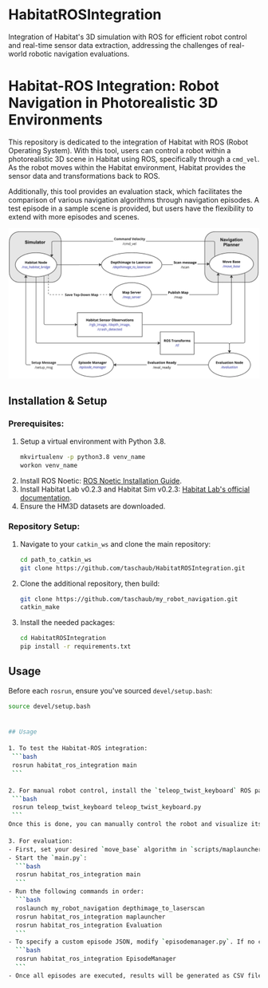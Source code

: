 # HabitatROSIntegration
Integration of Habitat's 3D simulation with ROS for efficient robot control and real-time sensor data extraction, addressing the challenges of real-world robotic navigation evaluations.

# Habitat-ROS Integration: Robot Navigation in Photorealistic 3D Environments

This repository is dedicated to the integration of Habitat with ROS (Robot Operating System). With this tool, users can control a robot within a photorealistic 3D scene in Habitat using ROS, specifically through a `cmd_vel`. As the robot moves within the Habitat environment, Habitat provides the sensor data and transformations back to ROS. 

Additionally, this tool provides an evaluation stack, which facilitates the comparison of various navigation algorithms through navigation episodes. A test episode in a sample scene is provided, but users have the flexibility to extend with more episodes and scenes.

![Program Structure](projectStructure.png)

## Installation & Setup

### Prerequisites:
1. Setup a virtual environment with Python 3.8.
    ```bash
    mkvirtualenv -p python3.8 venv_name
    workon venv_name
    ```
2. Install ROS Noetic: [ROS Noetic Installation Guide](http://wiki.ros.org/noetic/Installation).
3. Install Habitat Lab v0.2.3 and Habitat Sim v0.2.3: [Habitat Lab's official documentation](https://github.com/facebookresearch/habitat-lab).
4. Ensure the HM3D datasets are downloaded.

### Repository Setup:
1. Navigate to your `catkin_ws` and clone the main repository:
    ```bash
    cd path_to_catkin_ws
    git clone https://github.com/taschaub/HabitatROSIntegration.git
    ```
2. Clone the additional repository, then build:
    ```bash
    git clone https://github.com/taschaub/my_robot_navigation.git
    catkin_make
    ```
3. Install the needed packages:
    ```bash
    cd HabitatROSIntegration
    pip install -r requirements.txt
    ```

## Usage
Before each `rosrun`, ensure you've sourced `devel/setup.bash`:
   ```bash
   source devel/setup.bash


## Usage

1. To test the Habitat-ROS integration:
    ```bash
    rosrun habitat_ros_integration main
    ```

2. For manual robot control, install the `teleop_twist_keyboard` ROS package:
    ```bash
    rosrun teleop_twist_keyboard teleop_twist_keyboard.py
    ```
   Once this is done, you can manually control the robot and visualize its movements using RViz.

3. For evaluation:
   - First, set your desired `move_base` algorithm in `scripts/maplauncher.py`.
   - Start the `main.py`:
     ```bash
     rosrun habitat_ros_integration main
     ```
   - Run the following commands in order:
     ```bash
     roslaunch my_robot_navigation depthimage_to_laserscan
     rosrun habitat_ros_integration maplauncher
     rosrun habitat_ros_integration Evaluation
     ```
   - To specify a custom episode JSON, modify `episodemanager.py`. If no custom JSON is provided, the default will be used:
     ```bash
     rosrun habitat_ros_integration EpisodeManager
     ```
   - Once all episodes are executed, results will be generated as CSV files in the folder `evaluation/episodename`.

